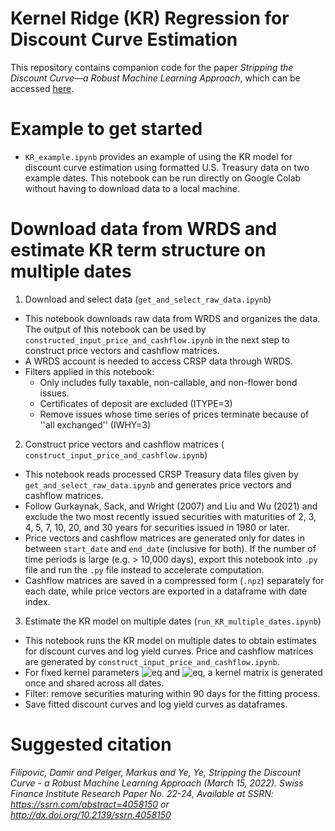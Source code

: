 # Kernel Ridge (KR) Regression for Discount Curve Estimation 
This repository contains companion code for the paper *Stripping the Discount Curve—a Robust Machine Learning Approach*, which can be accessed [here](https://papers.ssrn.com/sol3/papers.cfm?abstract_id=4058150).

# Example to get started
* ``KR_example.ipynb`` provides an example of using the KR model for discount curve estimation using formatted U.S. Treasury data on two example dates. This notebook can be run directly on Google Colab without having to download data to a local machine.

# Download data from WRDS and estimate KR term structure on multiple dates
1. Download and select data (``get_and_select_raw_data.ipynb``)
* This notebook downloads raw data from WRDS and organizes the data. The output of this notebook can be used by ``constructed_input_price_and_cashflow.ipynb`` in the next step to construct price vectors and cashflow matrices.
* A WRDS account is needed to access CRSP data through WRDS.
* Filters applied in this notebook:
    * Only includes fully taxable, non-callable, and non-flower bond issues. 
    * Certificates of deposit are excluded (ITYPE=3)
    * Remove issues whose time series of prices terminate because of ''all exchanged'' (IWHY=3)

2. Construct price vectors and cashflow matrices ( ``construct_input_price_and_cashflow.ipynb``)
* This notebook reads processed CRSP Treasury data files given by ``get_and_select_raw_data.ipynb`` and generates price vectors and cashflow matrices. 
* Follow Gurkaynak, Sack, and Wright (2007) and Liu and Wu (2021) and exclude the two most recently issued securities with maturities of 2, 3, 4, 5, 7, 10, 20, and 30 years for securities issued in 1980 or later. 
* Price vectors and cashflow matrices are generated only for dates in between ``start_date`` and ``end_date`` (inclusive for both). If the number of time periods is large (e.g. > 10,000 days), export this notebook into ``.py`` file and run the ``.py`` file instead to accelerate computation. 
* Cashflow matrices are saved in a compressed form (``.npz``) separately for each date, while price vectors are exported in a dataframe with date index. 


3. Estimate the KR model on multiple dates (``run_KR_multiple_dates.ipynb``)
* This notebook runs the KR model on multiple dates to obtain estimates for discount curves and log yield curves. Price and cashflow matrices are generated by ``construct_input_price_and_cashflow.ipynb``. 
* For fixed kernel parameters ![eq](https://latex.codecogs.com/png.image?\dpi{110}\alpha) and ![eq](https://latex.codecogs.com/png.image?\dpi{110}\delta), a kernel matrix is generated once and shared across all dates.
* Filter: remove securities maturing within 90 days for the fitting process.
* Save fitted discount curves and log yield curves as dataframes.

# Suggested citation

*Filipovic, Damir and Pelger, Markus and Ye, Ye, Stripping the Discount Curve - a Robust Machine Learning Approach (March 15, 2022). Swiss Finance Institute Research Paper No. 22-24, Available at SSRN: https://ssrn.com/abstract=4058150 or http://dx.doi.org/10.2139/ssrn.4058150*



